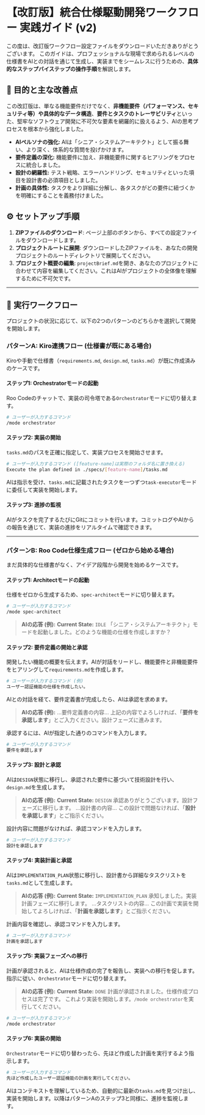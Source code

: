 # 【改訂版】統合仕様駆動開発ワークフロー 実践ガイド (v2)

この度は、改訂版ワークフロー設定ファイルをダウンロードいただきありがとうございます。
このガイドは、プロフェッショナルな現場で求められるレベルの仕様書をAIとの対話を通じて生成し、実装までをシームレスに行うための、**具体的なステップバイステップの操作手順**を解説します。

## 🎯 目的と主な改善点

この改訂版は、単なる機能要件だけでなく、**非機能要件（パフォーマンス、セキュリティ等）**や**具体的なデータ構造**、**要件とタスクのトレーサビリティ**といった、堅牢なソフトウェア開発に不可欠な要素を網羅的に扱えるよう、AIの思考プロセスを根本から強化しました。

-   **AIペルソナの強化:** AIは「シニア・システムアーキテクト」として振る舞い、より深く、体系的な質問を投げかけます。
-   **要件定義の深化:** 機能要件に加え、非機能要件に関するヒアリングをプロセスに統合しました。
-   **設計の網羅性:** テスト戦略、エラーハンドリング、セキュリティといった項目を設計書の必須項目としました。
-   **計画の具体性:** タスクをより詳細に分解し、各タスクがどの要件に紐づくかを明確にすることを義務付けました。

## ⚙️ セットアップ手順

1.  **ZIPファイルのダウンロード**: ページ上部のボタンから、すべての設定ファイルをダウンロードします。
2.  **プロジェクトルートに展開**: ダウンロードしたZIPファイルを、あなたの開発プロジェクトのルートディレクトリで展開してください。
3.  **プロジェクト概要の編集**: `projectBrief.md`を開き、あなたのプロジェクトに合わせて内容を編集してください。これはAIがプロジェクトの全体像を理解するために不可欠です。

---

## 🚀 実行ワークフロー

プロジェクトの状況に応じて、以下の2つのパターンのどちらかを選択して開発を開始します。

### パターンA: Kiro連携フロー (仕様書が既にある場合)

Kiroや手動で仕様書（`requirements.md`, `design.md`, `tasks.md`）が既に作成済みのケースです。

#### ステップ1: Orchestratorモードの起動

Roo Codeのチャットで、実装の司令塔である`Orchestrator`モードに切り替えます。

```bash
# ユーザーが入力するコマンド
/mode orchestrator
```

#### ステップ2: 実装の開始

`tasks.md`のパスを正確に指定して、実装プロセスを開始させます。

```bash
# ユーザーが入力するコマンド ([feature-name]は実際のフォルダ名に置き換える)
Execute the plan defined in ./specs/[feature-name]/tasks.md
```
AIは指示を受け、`tasks.md`に記載されたタスクを一つずつ`task-executor`モードに委任して実装を開始します。

#### ステップ3: 進捗の監視

AIがタスクを完了するたびにGitにコミットを行います。コミットログやAIからの報告を通じて、実装の進捗をリアルタイムで確認できます。

---

### パターンB: Roo Code仕様生成フロー (ゼロから始める場合)

まだ具体的な仕様書がなく、アイデア段階から開発を始めるケースです。

#### ステップ1: Architectモードの起動

仕様をゼロから生成するため、`spec-architect`モードに切り替えます。

```bash
# ユーザーが入力するコマンド
/mode spec-architect
```
> **AIの応答 (例):**
> **Current State:** `IDLE`
> 「シニア・システムアーキテクト」モードを起動しました。どのような機能の仕様を作成しますか？

#### ステップ2: 要件定義の開始と承認

開発したい機能の概要を伝えます。AIが対話をリードし、機能要件と非機能要件をヒアリングして`requirements.md`を作成します。

```bash
# ユーザーが入力するコマンド (例)
ユーザー認証機能の仕様を作成したい。
```
AIとの対話を経て、要件定義書が完成したら、AIは承認を求めます。

> **AIの応答 (例):**
> ...要件定義書の内容...
> 上記の内容でよろしければ、「**要件を承認します**」とご入力ください。設計フェーズに進みます。

承認するには、AIが指定した通りのコマンドを入力します。

```bash
# ユーザーが入力するコマンド
要件を承認します
```

#### ステップ3: 設計と承認

AIは`DESIGN`状態に移行し、承認された要件に基づいて技術設計を行い、`design.md`を生成します。

> **AIの応答 (例):**
> **Current State:** `DESIGN`
> 承認ありがとうございます。設計フェーズに移行します。
> ...設計書の内容...
> この設計で問題なければ、「**設計を承認します**」とご指示ください。

設計内容に問題がなければ、承認コマンドを入力します。

```bash
# ユーザーが入力するコマンド
設計を承認します
```

#### ステップ4: 実装計画と承認

AIは`IMPLEMENTATION_PLAN`状態に移行し、設計書から詳細なタスクリストを`tasks.md`として生成します。

> **AIの応答 (例):**
> **Current State:** `IMPLEMENTATION_PLAN`
> 承知しました。実装計画フェーズに移行します。
> ...タスクリストの内容...
> この計画で実装を開始してよろしければ、「**計画を承認します**」とご指示ください。

計画内容を確認し、承認コマンドを入力します。

```bash
# ユーザーが入力するコマンド
計画を承認します
```

#### ステップ5: 実装フェーズへの移行

計画が承認されると、AIは仕様作成の完了を報告し、実装への移行を促します。指示に従い、`Orchestrator`モードに切り替えます。

> **AIの応答 (例):**
> **Current State:** `DONE`
> 計画が承認されました。仕様作成プロセスは完了です。
> これより実装を開始します。`/mode orchestrator`を実行してください。

```bash
# ユーザーが入力するコマンド
/mode orchestrator
```

#### ステップ6: 実装の開始

`Orchestrator`モードに切り替わったら、先ほど作成した計画を実行するよう指示します。

```bash
# ユーザーが入力するコマンド
先ほど作成したユーザー認証機能の計画を実行してください。
```
AIはコンテキストを理解しているため、自動的に最新の`tasks.md`を見つけ出し、実装を開始します。以降はパターンAのステップ3と同様に、進捗を監視します。
